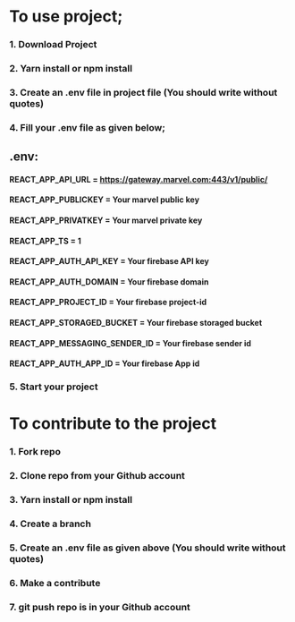 # To use project;
### 1. Download Project
### 2. Yarn install or npm install
### 3. Create an .env file in project file (You should write without quotes)
### 4. Fill your .env file as given below;

## .env:
#### REACT_APP_API_URL = https://gateway.marvel.com:443/v1/public/
#### REACT_APP_PUBLICKEY = Your marvel public key
#### REACT_APP_PRIVATKEY = Your marvel private key
#### REACT_APP_TS = 1

#### REACT_APP_AUTH_API_KEY = Your firebase API key
#### REACT_APP_AUTH_DOMAIN = Your firebase domain
#### REACT_APP_PROJECT_ID = Your firebase project-id
#### REACT_APP_STORAGED_BUCKET = Your firebase storaged bucket
#### REACT_APP_MESSAGING_SENDER_ID = Your firebase sender id
#### REACT_APP_AUTH_APP_ID = Your firebase App id

### 5. Start your project

# To contribute to the project
### 1. Fork repo
### 2. Clone repo from your Github account
### 3. Yarn install or npm install
### 4. Create a branch
### 5. Create an .env file as given above (You should write without quotes)
### 6. Make a contribute
### 7. git push repo is in your Github account